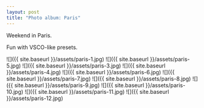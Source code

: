 ```yaml
---
layout: post
title: "Photo album: Paris"
---
```


Weekend in Paris.

Fun with VSCO-like presets.

![]({{ site.baseurl }}/assets/paris-1.jpg)
![]({{ site.baseurl }}/assets/paris-5.jpg)
![]({{ site.baseurl }}/assets/paris-3.jpg)
![]({{ site.baseurl }}/assets/paris-4.jpg)
![]({{ site.baseurl }}/assets/paris-6.jpg)
![]({{ site.baseurl }}/assets/paris-7.jpg)
![]({{ site.baseurl }}/assets/paris-8.jpg)
![]({{ site.baseurl }}/assets/paris-9.jpg)
![]({{ site.baseurl }}/assets/paris-10.jpg)
![]({{ site.baseurl }}/assets/paris-11.jpg)
![]({{ site.baseurl }}/assets/paris-12.jpg)

<style>
  img {
    margin-bottom: 7em;
  }
</style>

